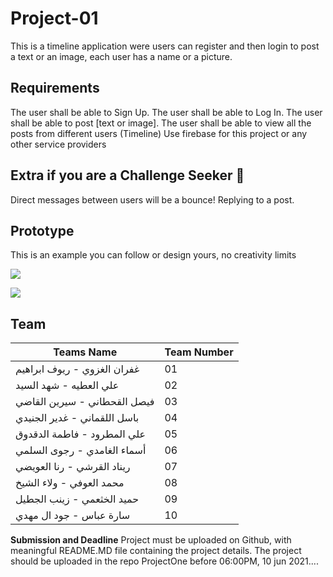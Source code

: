 # Project-01
This is a timeline application were users can register and then login to post a text or an image, each user has a name or a picture.

## **Requirements**

The user shall be able to Sign Up.
The user shall be able to Log In.
The user shall be able to post [text or image].
The user shall be able to view all the posts from different users (Timeline) Use firebase for this project or any other service providers

## **Extra if you are a Challenge Seeker** 🚀 

Direct messages between users will be a bounce! Replying to a post.

## **Prototype**

This is an example you can follow or design yours, no creativity limits

![](https://paper-attachments.dropbox.com/s_00D43E3A5A0D8FBD5D571BAF731F71582FFFE3B75BFD8D60794F2E448BDFD5F0_1641966412309_image.png)

![](https://paper-attachments.dropbox.com/s_00D43E3A5A0D8FBD5D571BAF731F71582FFFE3B75BFD8D60794F2E448BDFD5F0_1641966458297_image.png)



## **Team**
| **Teams Name**               | **Team Number** |
| ---------------------------- | --------------- |
| غفران الغزوي - ریوف ابراھیم  | 01              |
| علي العطيه - شھد السید       | 02              |
| فیصل القحطاني - سیرین القاضي | 03              |
| باسل اللقماني - غدیر الجنیدي | 04              |
| علي المطرود - فاطمة الدقدوق  | 05              |
| أسماء الغامدي - رجوى السلمي | 06              |
| ریناد القرشي -  رنا العویضي  | 07              |
| محمد العوفي - ولاء الشیخ     | 08              |
| حمید الخثعمي - زینب الجطیل   | 09              |
| سارة عباس - جود ال مھدي      | 10              |


**Submission and Deadline**
Project must be uploaded on Github, with meaningful README.MD file containing the project details. The project should be uploaded in the repo ProjectOne before 06:00PM, 10 jun 2021....

